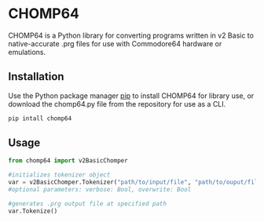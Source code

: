 # CHOMP64

CHOMP64 is a Python library for converting programs written in v2 Basic to native-accurate .prg files for use with Commodore64 hardware or emulations.

## Installation

Use the Python package manager [pip](https://pip.pypa.io/en/stable/) to install CHOMP64 for library use, or download the chomp64.py file from the repository for use as a CLI. 

```bash
pip intall chomp64
```

## Usage 
```python
from chomp64 import v2BasicChomper

#initializes tokenizer object
var = v2BasicChomper.Tokenizer("path/to/input/file", "path/to/ouput/file")  
#optional parameters: verbose: Bool, overwrite: Bool

#generates .prg output file at specified path
var.Tokenize()
```
